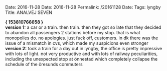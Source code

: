 Date: 2016-11-28
Date: 2016-11-28
Permalink: /20161128
Date: 
Tags: lyngby
Title:  ANALVEJ SEVEN
  
**{ 153810766658 }**  
**version 1:** a car or a train. then train. then they got so late that they decided to abandon all passengers 2 stations before my stop. that is what monopolies do. no apologies. just fuck off, customers. in dk there was the issue of a mismatch in cvs, which made my suspicions even stronger  
**version 2:** took a train for a day out in lyngby, the office is pretty impressive with lots of light. not very productive and with lots of railway peculiarities, including the unexpected stop at önnestad which completely collapse the schedule of the öresunds commuters  
